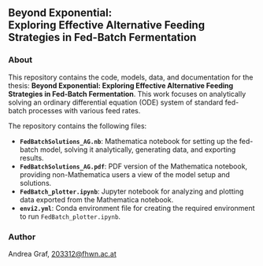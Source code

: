 ## Beyond Exponential: <br> Exploring Effective Alternative Feeding Strategies in Fed-Batch Fermentation

### About
This repository contains the code, models, data, and documentation for the thesis: **Beyond Exponential: Exploring Effective Alternative Feeding Strategies in Fed-Batch Fermentation**. 
This work focuses on analytically solving an ordinary differential equation (ODE) system of standard fed-batch processes with various feed rates. 

The repository contains the following files:

- **`FedBatchSolutions_AG.nb`**: Mathematica notebook for setting up the fed-batch model, solving it analytically, generating data, and exporting results.
- **`FedBatchSolutions_AG.pdf`**: PDF version of the Mathematica notebook, providing non-Mathematica users a view of the model setup and solutions.
- **`FedBatch_plotter.ipynb`**: Jupyter notebook for analyzing and plotting data exported from the Mathematica notebook.
- **`envi2.yml`**: Conda environment file for creating the required environment to run `FedBatch_plotter.ipynb`.

### Author
Andrea Graf, 203312@fhwn.ac.at
